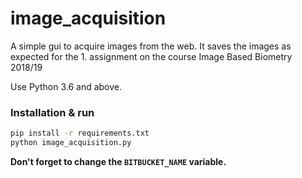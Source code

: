 # image_acquisition

A simple gui to acquire images from the web.
It saves the images as expected for the 1. assignment on the course Image Based Biometry 2018/19

Use Python 3.6 and above.
### Installation & run
```bash
pip install -r requirements.txt
python image_acquisition.py
```

**Don't forget to change the `BITBUCKET_NAME` variable.**